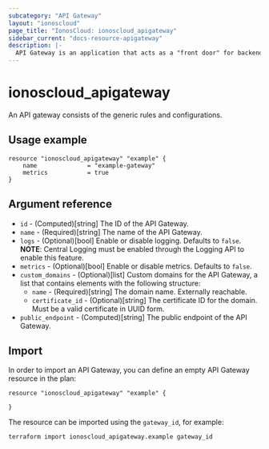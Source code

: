 ```yaml
---
subcategory: "API Gateway"
layout: "ionoscloud"
page_title: "IonosCloud: ionoscloud_apigateway"
sidebar_current: "docs-resource-apigateway"
description: |-
  API Gateway is an application that acts as a "front door" for backend services and APIs, handling client requests and routing them to the appropriate backend.
---
```


# ionoscloud_apigateway

An API gateway consists of the generic rules and configurations.

## Usage example

```hcl
resource "ionoscloud_apigateway" "example" {
    name              = "example-gateway"
    metrics           = true
}
```

## Argument reference

* `id` - (Computed)[string] The ID of the API Gateway.
* `name` - (Required)[string] The name of the API Gateway.
* `logs` - (Optional)[bool] Enable or disable logging. Defaults to `false`. **NOTE**: Central Logging must be enabled through the Logging API to enable this feature.
* `metrics` - (Optional)[bool] Enable or disable metrics. Defaults to `false`.
* `custom_domains` - (Optional)[list] Custom domains for the API Gateway, a list that contains elements with the following structure:
    * `name` - (Required)[string] The domain name. Externally reachable.
    * `certificate_id` - (Optional)[string] The certificate ID for the domain. Must be a valid certificate in UUID form.
* `public_endpoint` - (Computed)[string] The public endpoint of the API Gateway.

## Import

In order to import an API Gateway, you can define an empty API Gateway resource in the plan:

```
resource "ionoscloud_apigateway" "example" {

}
```


The resource can be imported using the `gateway_id`, for example:

```
terraform import ionoscloud_apigateway.example gateway_id
```
